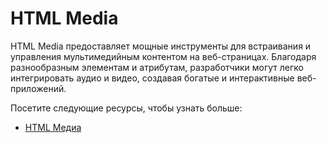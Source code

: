 # HTML Media

HTML Media предоставляет мощные инструменты для встраивания и управления мультимедийным контентом на веб-страницах. Благодаря разнообразным элементам и атрибутам, разработчики могут легко интегрировать аудио и видео, создавая богатые и интерактивные веб-приложений.

Посетите следующие ресурсы, чтобы узнать больше:
- [HTML Медиа](5.1%20HTML%20Медиа/README.md)